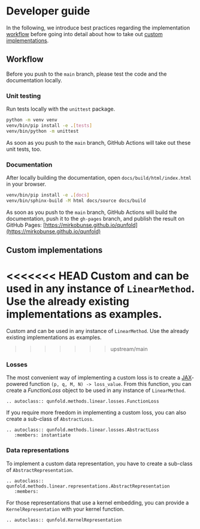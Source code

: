 # Developer guide

In the following, we introduce best practices regarding the implementation [workflow](#workflow) before going into detail about how to take out [custom implementations](#custom-implementations).

## Workflow

Before you push to the `main` branch, please test the code and the documentation locally.

### Unit testing

Run tests locally with the `unittest` package.

```bash
python -m venv venv
venv/bin/pip install -e .[tests]
venv/bin/python -m unittest
```

As soon as you push to the `main` branch, GitHub Actions will take out these unit tests, too.


### Documentation

After locally building the documentation, open `docs/build/html/index.html` in your browser.

```bash
venv/bin/pip install -e .[docs]
venv/bin/sphinx-build -M html docs/source docs/build
```

As soon as you push to the `main` branch, GitHub Actions will build the documentation, push it to the `gh-pages` branch, and publish the result on GitHub Pages: [https://mirkobunse.github.io/qunfold](https://mirkobunse.github.io/qunfold)


## Custom implementations

<<<<<<< HEAD
Custom [](#losses) and [](#feature-transformations) can be used in any instance of `LinearMethod`. Use the already existing implementations as examples.
=======
Custom [](#losses) and [](#data-representations) can be used in any instance of `LinearMethod`. Use the already existing implementations as examples.
>>>>>>> upstream/main


### Losses

The most convenient way of implementing a custom loss is to create a [JAX](https://jax.readthedocs.io/)-powered function `(p, q, M, N) -> loss_value`. From this function, you can create a *FunctionLoss* object to be used in any instance of `LinearMethod`.

```{eval-rst}
.. autoclass:: qunfold.methods.linear.losses.FunctionLoss
```

If you require more freedom in implementing a custom loss, you can also create a sub-class of `AbstractLoss`.

```{eval-rst}
.. autoclass:: qunfold.methods.linear.losses.AbstractLoss
   :members: instantiate
```


### Data representations

To implement a custom data representation, you have to create a sub-class of `AbstractRepresentation`.

```{eval-rst}
.. autoclass:: qunfold.methods.linear.representations.AbstractRepresentation
   :members:
```

For those representations that use a kernel embedding, you can provide a `KernelRepresentation` with your kernel function.

```{eval-rst}
.. autoclass:: qunfold.KernelRepresentation
```
